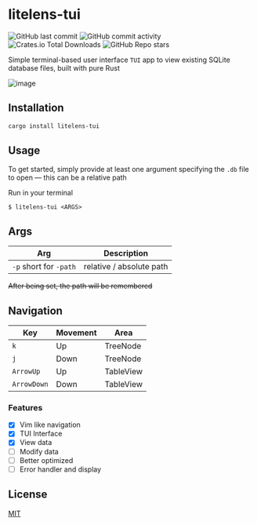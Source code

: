 # litelens-tui
![GitHub last commit](https://img.shields.io/github/last-commit/jm530ob/litelens-tui)
![GitHub commit activity](https://img.shields.io/github/commit-activity/m/jm530ob/litelens-tui)
![Crates.io Total Downloads](https://img.shields.io/crates/d/litelens-tui)
![GitHub Repo stars](https://img.shields.io/github/stars/jm530ob/litelens-tui)

Simple terminal-based user interface `TUI` app to view existing SQLite database files, built with pure Rust

![image](https://github.com/user-attachments/assets/2cc5110b-909b-41ba-af2b-bffed96990b8)

## Installation

```bash
cargo install litelens-tui
```

## Usage
To get started, simply provide at least one argument specifying the ``.db`` file to open — this can be a relative path

Run in your terminal
```
$ litelens-tui <ARGS>
```

## Args
| Arg  | Description |
| ------------- | ------------- |
| `-p` short for `-path` | relative / absolute path |

~~After being set, the path will be remembered~~

## Navigation
| Key  | Movement | Area
| --- | -- | -------- |
| `k` | Up | TreeNode |
| `j` | Down | TreeNode |
| `ArrowUp` | Up | TableView |
| `ArrowDown` | Down | TableView |

### Features
- [x] Vim like navigation
- [x] TUI Interface
- [x] View data
- [ ] Modify data
- [ ] Better optimized
- [ ] Error handler and display

## License

<a href="https://github.com/jm530ob/litelens-tui/blob/main/LICENSE">MIT</a>
